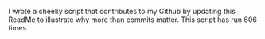 I wrote a cheeky script that contributes to my Github by updating this ReadMe to illustrate why more than commits matter. This script has run 606 times.